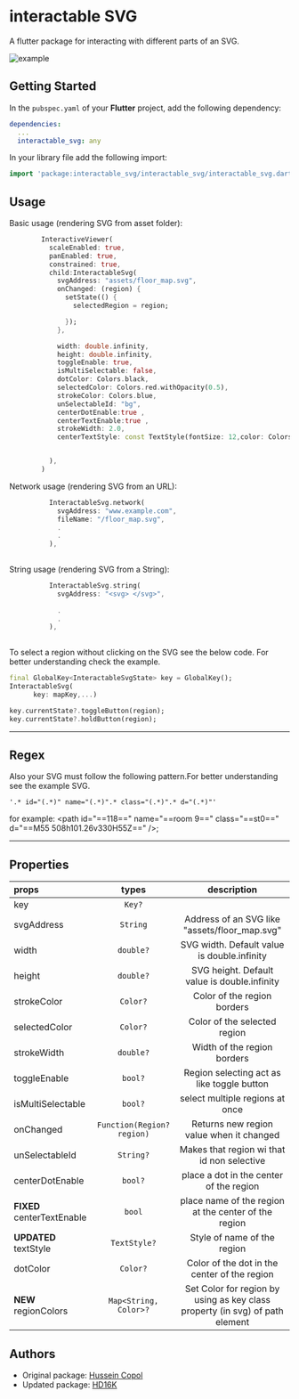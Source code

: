 # interactable SVG

A flutter package for interacting with different parts of an SVG.

![example](https://user-images.githubusercontent.com/43154747/208787228-6dda3327-585d-4bae-a099-ad2b6f9170ed.gif)

## Getting Started

In the `pubspec.yaml` of your **Flutter** project, add the following dependency:

```yaml
dependencies:
  ...
  interactable_svg: any
```

In your library file add the following import:

```dart
import 'package:interactable_svg/interactable_svg/interactable_svg.dart';
```

## Usage

Basic usage (rendering SVG from asset folder):

```dart
        InteractiveViewer(
          scaleEnabled: true,
          panEnabled: true,
          constrained: true,
          child:InteractableSvg(
            svgAddress: "assets/floor_map.svg",
            onChanged: (region) {
              setState(() {
                selectedRegion = region;

              });
            },

            width: double.infinity,
            height: double.infinity,
            toggleEnable: true,
            isMultiSelectable: false,
            dotColor: Colors.black,
            selectedColor: Colors.red.withOpacity(0.5),
            strokeColor: Colors.blue,
            unSelectableId: "bg",
            centerDotEnable:true ,
            centerTextEnable:true ,
            strokeWidth: 2.0,
            centerTextStyle: const TextStyle(fontSize: 12,color: Colors.black),


          ),
        )
```

Network usage (rendering SVG from an URL):

```dart
          InteractableSvg.network(
            svgAddress: "www.example.com",
            fileName: "/floor_map.svg",
            .
            .
          ),
        
```

String usage (rendering SVG from a String):

```dart
          InteractableSvg.string(
            svgAddress: "<svg> </svg>",
          
            .
            .
          ),
        
```

To select a region without clicking on the SVG see the below code. For better understanding check the example.

```dart
final GlobalKey<InteractableSvgState> key = GlobalKey();
InteractableSvg(
      key: mapKey,...)

key.currentState?.toggleButton(region);
key.currentState?.holdButton(region);
```

---

## Regex

Also your SVG must follow the following pattern.For better understanding see the example SVG.

```regex
'.* id="(.*)" name="(.*)".* class="(.*)".* d="(.*)"'
```

for example:
  \<path id="==118==" name="==room 9==" class="==st0==" d="==M55 508h101.26v330H55Z==" />;

---

## Properties

| props                    |           types            |                                 description                                  |
| :----------------------- | :------------------------: | :--------------------------------------------------------------------------: |
| key                      |           `Key?`           |                                                                              |
| svgAddress               |          `String`          |                Address of an SVG like  "assets/floor_map.svg"                |
| width                    |         `double?`          |                 SVG width. Default value is double.infinity                  |
| height                   |         `double?`          |                 SVG height. Default value is double.infinity                 |
| strokeColor              |          `Color?`          |                         Color of the region borders                          |
| selectedColor            |          `Color?`          |                         Color of the selected region                         |
| strokeWidth              |         `double?`          |                         Width of the region borders                          |
| toggleEnable             |          `bool?`           |                  Region selecting act as like toggle button                  |
| isMultiSelectable        |          `bool?`           |                       select multiple regions at once                        |
| onChanged                | `Function(Region? region)` |                   Returns new region value when it changed                   |
| unSelectableId           |         `String?`          |                  Makes that region wi that id non selective                  |
| centerDotEnable          |          `bool?`           |                   place a dot in the center of the region                    |
| **FIXED** centerTextEnable |          `bool`           |             place name of the region at the center of the region             |
| **UPDATED** textStyle    |        `TextStyle?`        |                         Style of name of the region                          |
| dotColor                 |          `Color?`          |                 Color of the dot in the center of the region                 |
| **NEW** regionColors     |   `Map<String, Color>?`    | Set Color for region by using as key class property (in svg) of path element |

## Authors

* Original package: [Hussein Copol](https://github.com/HusseinCopol)
* Updated package: [HD16K](https://github.com/HD16K)
